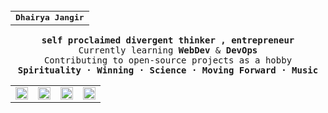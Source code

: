 <br>
<table width="100%" align="center">
  <tr>
    <td align="center">
      <strong><samp>Dhairya Jangir</samp></strong>
    </td>
  </tr>
</table>

<p align="center">
  <samp>
    <strong> self proclaimed divergent thinker , entrepreneur </strong> <br>
    Currently learning <strong>WebDev</strong> & <strong>DevOps</strong><br>
    Contributing to open-source projects as a hobby <br>
    <strong> Spirituality · Winning · Science · Moving Forward · Music </strong> 
  </samp> 
  <br>
  <table width="100%" align="center">
    <tr>
      <td align="center">
          <a href="https://www.linkedin.com/in/dhairya-jangir-163aaa318/" target="_blank"> <img src="https://github.com/user-attachments/assets/57c7957f-fa7d-49aa-a599-9fde642b9c18" alt="LinkedIn" width="20"></a>
      </td>
      <td align="center">
          <a href="https://x.com/DhairyaJangir" target="_blank"> <img src="https://github.com/user-attachments/assets/59f53131-f249-4bdc-9cd5-5c56a6a01be0" alt="X" width="20"></a>      
      </td>
      <td align="center">
          <a href="https://github.com/dhairyasquad73" target="_blank"> <img src="https://github.com/user-attachments/assets/dc6e60b6-ea0e-4833-add9-1edef02ed444" alt="GitHub" width="20"> </a>      
      </td>
      <td align="center">
          <a href="https://mail.google.com/mail/?view=cm&to=dhairya.collegeacc@gmail.com" target="_blank"> <img src="https://github.com/user-attachments/assets/29f9a27c-d403-4043-b202-65dfc43670cd" alt="Gmail" width="20"> </a>
      </td>
    </tr>
  </table>
  
</p>


<!--
    ~ Devoted to ~ <br>
  <a href="https://www.linkedin.com/in/dhairya-jangir-163aaa318/" target="_blank">
    <img src="https://github.com/user-attachments/assets/57c7957f-fa7d-49aa-a599-9fde642b9c18" alt="LinkedIn" width="20">
  </a>
  &nbsp;&nbsp;
  <a href="https://x.com/DhairyaJangir" target="_blank">
    <img src="https://github.com/user-attachments/assets/59f53131-f249-4bdc-9cd5-5c56a6a01be0" alt="X" width="20">
  </a>
  &nbsp;&nbsp;
  <a href="https://github.com/dhairyasquad73" target="_blank">
    <img src="https://github.com/user-attachments/assets/dc6e60b6-ea0e-4833-add9-1edef02ed444" alt="GitHub" width="20">
  </a>
  &nbsp;&nbsp;
  <a href="https://mail.google.com/mail/?view=cm&to=dhairya.collegeacc@gmail.com" target="_blank">
    <img src="https://github.com/user-attachments/assets/29f9a27c-d403-4043-b202-65dfc43670cd" alt="Gmail" width="20">
  </a>
--!>

<!--
  <table width="100%" align="center">
    <tr>
      <td>
          <a href="https://www.linkedin.com/in/dhairya-jangir-163aaa318/" target="_blank"> <img src="https://github.com/user-attachments/assets/57c7957f-fa7d-49aa-a599-9fde642b9c18" alt="LinkedIn" width="20"></a> 
          <a href="https://x.com/DhairyaJangir" target="_blank"> <img src="https://github.com/user-attachments/assets/59f53131-f249-4bdc-9cd5-5c56a6a01be0" alt="X" width="20"></a>      
          <a href="https://github.com/dhairyasquad73" target="_blank"> <img src="https://github.com/user-attachments/assets/dc6e60b6-ea0e-4833-add9-1edef02ed444" alt="GitHub" width="20"> </a>      
          <a href="https://mail.google.com/mail/?view=cm&to=dhairya.collegeacc@gmail.com" target="_blank"> <img src="https://github.com/user-attachments/assets/29f9a27c-d403-4043-b202-65dfc43670cd" alt="Gmail" width="20"> </a>
      </td>
    </tr>
  </table>
--!>



